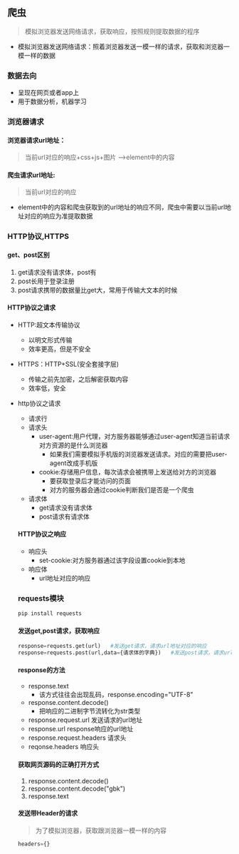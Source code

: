 ## 爬虫

>  模拟浏览器发送网络请求，获取响应，按照规则提取数据的程序

- 模拟浏览器发送网络请求：照着浏览器发送一模一样的请求，获取和浏览器一模一样的数据

### 数据去向

- 呈现在网页或者app上
- 用于数据分析，机器学习

### 浏览器请求

#### 浏览器请求url地址：

> 当前url对应的响应+css+js+图片 -->element中的内容

#### 爬虫请求url地址: 

>  当前url对应的响应

- element中的内容和爬虫获取到的url地址的响应不同，爬虫中需要以当前url地址对应的响应为准提取数据

### HTTP协议,HTTPS

#### get、post区别

1. get请求没有请求体，post有
2. post长用于登录注册
3. post请求携带的数据量比get大，常用于传输大文本的时候

#### HTTP协议之请求

- HTTP:超文本传输协议
  - 以明文形式传输
  - 效率更高，但是不安全

- HTTPS：HTTP+SSL(安全套接字层)
  - 传输之前先加密，之后解密获取内容
  - 效率低，安全

- http协议之请求
  - 请求行
  - 请求头
    - user-agent:用户代理，对方服务器能够通过user-agent知道当前请求对方资源的是什么浏览器
      - 如果我们需要模拟手机版的浏览器发送请求。对应的需要把user-agent改成手机版
    - cookie:存储用户信息，每次请求会被携带上发送给对方的浏览器
      - 要获取登录后才能访问的页面
      - 对方的服务器会通过cookie判断我们是否是一个爬虫
  - 请求体
    - get请求没有请求体
    - post请求有请求体

  #### HTTP协议之响应

  - 响应头
    - set-cookie:对方服务器通过该字段设置cookie到本地
  - 响应体
    - url地址对应的响应

  ### requests模块

  ```python
  pip install requests
  ```

  #### 发送get,post请求，获取响应

  ```python
  response=requests.get(url)   #发送get请求，请求url地址对应的响应
  response=requests.post(url,data={请求体的字典})   #发送post请求，请求url地址对应的响应
  ```

  #### response的方法

  - response.text
    - 该方式往往会出现乱码，response.encoding="UTF-8"
  - response.content.decode()
    - 把响应的二进制字节流转化为str类型
  - response.request.url    发送请求的url地址
  - response.url     response响应的url地址
  - response.request.headers    请求头
  - reqonse.headers  响应头

  #### 获取网页源码的正确打开方式

  1. response.content.decode()
  2. response.content.decode("gbk")
  3. response.text

  #### 发送带Header的请求

  > 为了模拟浏览器，获取跟浏览器一模一样的内容

  ```python
  headers={}
  ```

  